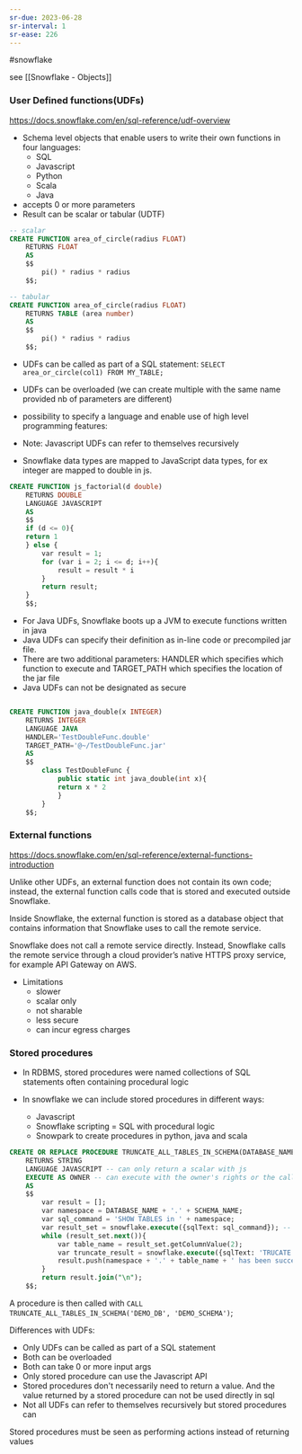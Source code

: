 ```yaml
---
sr-due: 2023-06-28
sr-interval: 1
sr-ease: 226
---
```


#snowflake

see [[Snowflake - Objects]]


### User Defined functions(UDFs)

https://docs.snowflake.com/en/sql-reference/udf-overview

- Schema level objects that enable users to write their own functions in four languages:
  - SQL
  - Javascript
  - Python
  - Scala
  - Java
- accepts 0 or more parameters
- Result can be scalar or tabular (UDTF)

```sql
-- scalar
CREATE FUNCTION area_of_circle(radius FLOAT)
	RETURNS FLOAT
	AS
	$$
		pi() * radius * radius
	$$;

-- tabular
CREATE FUNCTION area_of_circle(radius FLOAT)
	RETURNS TABLE (area number)
	AS
	$$
		pi() * radius * radius
	$$;
```

- UDFs can be called as part of a SQL statement: `SELECT area_or_circle(col1) FROM MY_TABLE;`
- UDFs can be overloaded (we can create multiple with the same name provided nb of parameters are different)

- possibility to specify a language and enable use of high level programming features:
- Note: Javascript UDFs can refer to themselves recursively
- Snowflake data types are mapped to JavaScript data types, for ex integer are mapped to double in js.

```sql
CREATE FUNCTION js_factorial(d double)
	RETURNS DOUBLE
	LANGUAGE JAVASCRIPT
	AS
	$$
	if (d <= 0){
	return 1
	} else {
		var result = 1;
		for (var i = 2; i <= d; i++){
			result = result * i
		}
		return result;
	}
	$$;
```

- For Java UDFs, Snowflake boots up a JVM to execute functions written in java
- Java UDFs can specify their definition as in-line code or precompiled jar file.
- There are two additional parameters: HANDLER which specifies which function to execute and TARGET_PATH which specifies the location of the jar file
- Java UDFs can not be designated as secure

```sql

CREATE FUNCTION java_double(x INTEGER)
	RETURNS INTEGER
	LANGUAGE JAVA
	HANDLER='TestDoubleFunc.double'
	TARGET_PATH='@~/TestDoubleFunc.jar'
	AS
	$$
		class TestDoubleFunc {
			public static int java_double(int x){
			return x * 2
			}
		}
	$$;
```

### External functions

https://docs.snowflake.com/en/sql-reference/external-functions-introduction

Unlike other UDFs, an external function does not contain its own code; instead, the external function calls code that is stored and executed outside Snowflake.

Inside Snowflake, the external function is stored as a database object that contains information that Snowflake uses to call the remote service.

Snowflake does not call a remote service directly. Instead, Snowflake calls the remote service through a cloud provider’s native HTTPS proxy service, for example API Gateway on AWS.

- Limitations
  - slower
  - scalar only
  - not sharable
  - less secure
  - can incur egress charges

### Stored procedures

- In RDBMS, stored procedures were named collections of SQL statements often containing procedural logic

- In snowflake we can include stored procedures in different ways:
  - Javascript
  - Snowflake scripting = SQL with procedural logic
  - Snowpark to create procedures in python, java and scala

```sql
CREATE OR REPLACE PROCEDURE TRUNCATE_ALL_TABLES_IN_SCHEMA(DATABASE_NAME STRING, SCHEMA_NAME STRING)
	RETURNS STRING
	LANGUAGE JAVASCRIPT -- can only return a scalar with js
	EXECUTE AS OWNER -- can execute with the owner's rights or the caller's rights
	AS
	$$
		var result = [];
		var namespace = DATABASE_NAME + '.' + SCHEMA_NAME;
		var sql_command = 'SHOW TABLES in ' + namespace;
		var result_set = snowflake.execute({sqlText: sql_command}); -- use snowflake js API to execute sql
		while (result_set.next()){
			var table_name = result_set.getColumnValue(2);
			var truncate_result = snowflake.execute({sqlText: 'TRUCATE TABLE ' + table_name});
			result.push(namespace + '.' + table_name + ' has been successfully truncated');
		}
		return result.join("\n");
	$$;
```

A procedure is then called with `CALL TRUNCATE_ALL_TABLES_IN_SCHEMA('DEMO_DB', 'DEMO_SCHEMA')`;

Differences with UDFs:

- Only UDFs can be called as part of a SQL statement
- Both can be overloaded
- Both can take 0 or more input args
- Only stored procedure can use the Javascript API
- Stored procedures don't necessarily need to return a value. And the value returned by a stored procedure can not be used directly in sql
- Not all UDFs can refer to themselves recursively but stored procedures can

Stored procedures must be seen as performing actions instead of returning values